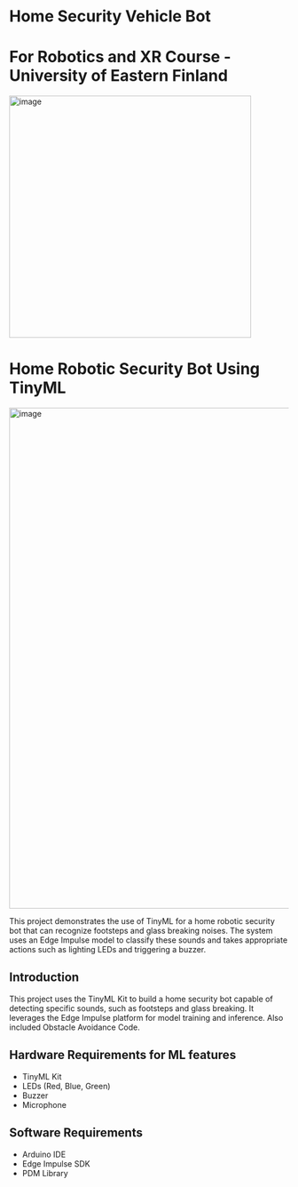 # Home Security Vehicle Bot
# For Robotics and XR Course - University of Eastern Finland

<img width="436" alt="image" src="https://user-images.githubusercontent.com/39055744/210388954-1cbfbbfd-1abd-4bb6-8e03-e9bc03d69332.png">

# Home Robotic Security Bot Using TinyML

<img width="902" alt="image" src="https://user-images.githubusercontent.com/39055744/210389038-10f6f8e4-1349-405b-86b3-ef49bd1d95ea.png">


This project demonstrates the use of TinyML for a home robotic security bot that can recognize footsteps and glass breaking noises. The system uses an Edge Impulse model to classify these sounds and takes appropriate actions such as lighting LEDs and triggering a buzzer.


## Introduction

This project uses the TinyML Kit to build a home security bot capable of detecting specific sounds, such as footsteps and glass breaking. It leverages the Edge Impulse platform for model training and inference.
Also included Obstacle Avoidance Code.

## Hardware Requirements for ML features

- TinyML Kit
- LEDs (Red, Blue, Green)
- Buzzer
- Microphone

## Software Requirements

- Arduino IDE
- Edge Impulse SDK
- PDM Library
